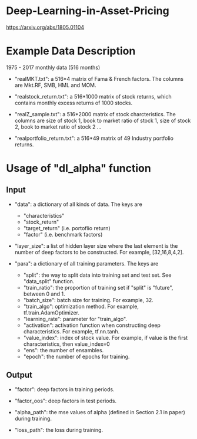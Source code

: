 # Deep-Learning-in-Asset-Pricing
https://arxiv.org/abs/1805.01104

# Example Data Description
1975 - 2017 monthly data (516 months)

* "realMKT.txt": a 516*4 matrix of Fama & French factors. The columns are Mkt.RF, SMB, HML and MOM.

* "realstock_return.txt": a 516*1000 matrix of stock returns, which contains monthly excess returns of 1000 stocks.

* "realZ_sample.txt": a 516*2000 matrix of stock charcteristics. The columns are size of stock 1, book to market ratio of stock 1, size of stock 2, book to market ratio of stock 2 ...

* "realportfolio_return.txt": a 516*49 matrix of 49 Industry portfolio returns. 

# Usage of "dl_alpha" function

## Input 

* "data": a dictionary of all kinds of data. The keys are 
  - "characteristics"
  - "stock_return"
  - "target_return" (i.e. portoflio return)
  - "factor" (i.e. benchmark factors)

* "layer_size": a list of hidden layer size where the last element is the number of deep factors to be constructed. For example, [32,16,8,4,2].

* "para": a dictionary of all training parameters. The keys are
  - "split": the way to split data into training set and test set. See "data_split" function.
  - "train_ratio": the proportion of training set if "split" is "future", between 0 and 1.
  - "batch_size": batch size for training. For example, 32.
  - "train_algo": optimization method. For example, tf.train.AdamOptimizer.
  - "learning_rate": parameter for "train_algo".
  - "activation": activation function when constructing deep characteristics. For example, tf.nn.tanh.
  - "value_index": index of stock value. For example, if value is the first characteristics, then value_index=0
  - "ens": the number of ensambles.
  - "epoch": the number of epochs for training.
  
## Output

* "factor": deep factors in training periods.

* "factor_oos": deep factors in test periods.

* "alpha_path": the mse values of alpha (defined in Section 2.1 in paper) during training.  

* "loss_path": the loss during training.
  
